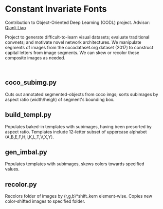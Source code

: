 # Constant Invariate Fonts

Contribution to Object-Oriented Deep Learning (OODL) project. Advisor: [Qianli Liao](https://cbmm.mit.edu/about/people/liao)

Project to generate difficult-to-learn visual datasets; evaluate traditional convnets; and motivate novel network architectures. We manipulate segments of images from the cocodataset.org dataset (2017) to construct capital letters from image segments. We can skew or recolor these composite images as needed.

&emsp;

## coco_subimg.py
Cuts out annotated segmented-objects from coco imgs; sorts subimages by aspect ratio (width/heigh) of segment's bounding box.

## build_templ.py
Populates baked-in templates with subimages, having been presorted by aspect ratio. Templates include 12-letter subset of uppercase alphabet (A,B,E,F,H,I,K,L,T,V,X,Y).

## gen_imbal.py
Populates templates with subimages, skews colors towards specified values.

## recolor.py
Recolors folder of images by (r,g,b)*shift_kern element-wise. Copies new color-shifted images to specified folder.


